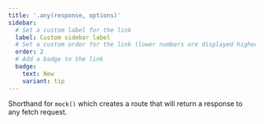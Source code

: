 ```yaml
---
title: '.any(response, options)'
sidebar:
  # Set a custom label for the link
  label: Custom sidebar label
  # Set a custom order for the link (lower numbers are displayed higher up)
  order: 2
  # Add a badge to the link
  badge:
    text: New
    variant: tip
---
```

Shorthand for `mock()` which creates a route that will return a response to any fetch request.
